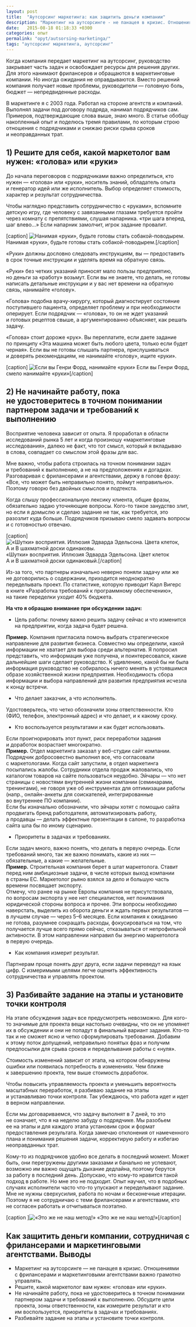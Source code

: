 ```yaml
---
layout: post
title:  "Аутсорсинг маркетинга: как защитить деньги компании"
description: "Маркетинг на аутсорсинге - не панацея в кризис. Отношениями с фрилансерами и маркетинговыми агентствами важно грамотно управлять."
date:   2015-08-18 01:18:33 +0300
categories: опыт
permalink: "opyt/autsorsing-marketinga/"
tags: "аутсорсинг маркетинга, аутсорсинг"
---
```


<p>Когда компания передает маркетинг на аутсорсинг, руководство закрывает часть задач и освобождает ресурсы для решения других. Для этого нанимают фрилансеров и обращаются в маркетинговые компании. Но иногда ожидания не оправдываются. Вместо решений компания получает новые проблемы, руководители — головную боль, бюджет — непредвиденные расходы.</p> <!--more-->

<p>В маркетинге я с 2003 года. Работал на стороне агентств и компаний. Выполнял задачи под договору подряда, нанимал подрядчиков сам. Примеров, подтверждающие слова выше, знаю много. В статье обобщу накопленный опыт и поделюсь тремя правилами, по которым строю отношения с подрядчиками и снижаю риски срыва сроков и неоправданных трат.</p>
<h2>1) Решите для себя, какой маркетолог вам нужен: «голова» или «руки»</h2>
<p>До начала переговоров с подрядчиками важно определиться, кто нужен — «голова» или «руки», носитель знаний, обладатель опыта и генератор идей или же исполнитель. Выбор определяет стоимость, характер и результат сотрудничества.</p>

<p>Чтобы наглядно представить сотрудничество с «руками», вспомните детскую игру, где человеку с завязанными глазами требуется пройти через комнату с препятствиями, слушая напарника. «три шага вперед, шаг влево…» Если напарник замолчит, игрок задание провалит.</p>

[caption] <img src="http:/images/out1.jpg" alt="Нанимая «руки», будьте готовы стать собакой-поводырем." /> Нанимая «руки», будьте готовы стать собакой-поводырем.[/caption]

<p>«Руки» должны дословно следовать инструкциям, вы — предоставить в срок точные инструкции и уделять время на обратную связь.</p>

<p>«Руки» без четких указаний приносят мало пользы предприятию, но деньги за «работу» возьмут. Если вы не знаете, что делать, не готовы написать детальные инструкции и у вас нет времени на обратную связь, нанимайте «голову».</p>

<p>«Голова» подобна врачу-хирургу, который диагностирует состояние поступившего пациента, определяет проблему и при необходимости оперирует. Если подрядчик — «голова», то он не ждет указаний и готовых рецептов свыше, а аргументированно объясняет, как решать задачу.</p>

<p>«Голова» стоит дороже «рук». Вы переплатите, если даете задание по принципу «Эта машина может быть любого цвета, только если будет черная». Если вы не готовы слышать партнера, прислушиваться и доверять рекомендациям, не нанимайте «голову», ищите «руки».</p>

[caption] <img src="out2.jpg" alt="Если вы Генри Форд, нанимайте «руки»" /> Если вы Генри Форд, смело нанимайте «руки»[/caption]
<h2>2) Не начинайте работу, пока не удостоверитесь в точном понимании партнером задачи и требований к выполнению</h2>
<p>Восприятие человека зависит от опыта. Я проработал в области исследований рынка 5 лет и когда произношу «маркетинговые исследования», далеко не факт, что тот смысл, который я вкладываю в слова, совпадает со смыслом этой фразы для вас.</p>

<p>Мне важно, чтобы работа строилась на точном понимании задач и требований к выполнению, а не на предположениях и догадках. Разговаривая с фрилансерами и агентствами, держу в голове фразу: «Все, что может быть неправильно понято, поймут неправильно». Поэтому говорю без двойных смыслов и подтекста.</p>

<p>Когда слышу профессиональную лексику клиента, общие фразы, обязательно задаю уточняющие вопросы. Кого-то такое занудство злит, но если я домыслю и сделаю задание не так, как требуется, это разозлит куда больше. Подрядчиков призываю смело задавать вопросы и с готовностью отвечаю.</p>

[caption]<img src="/images/out3.jpg" alt="«Шутки» восприятия. Иллюзия Эдварда Эдельсона. Цвета клеток, А и В шахматной доски одинаковы." /> «Шутки» восприятия. Иллюзия Эдварда Эдельсона. Цвет клеток А и В шахматной доски одинаковый.[/caption]

<p>Из-за того, что партнеры изначально неверно поняли задачу или же не договорились о содержании, приходится неоднократно переделывать проект. По статистике, которую приводит Карл Вигерс в книге «Разработка требований к программному обеспечению», на такие переделки уходит 40% бюджета.</p>

<p><strong>На что я обращаю внимание при обсуждении задач:</strong></p>
<ul style="list-style-type: disc;">
 	<li>Цель работы: почему важно решить задачу сейчас и что изменится на предприятии, когда задача будет решена.</li>
</ul>
<div class="notetip"><strong>Пример.</strong> Компания пригласила помочь выбрать стратегическое направление для развития бизнеса. Совместно мы определили, какой информации не хватает для выбора среди альтернатив. Я попросил представить, что информация уже получена, и поинтересовался, какие дальнейшие шаги сделает руководство. К удивлению, какой бы ни была информация руководство не собиралось ничего менять в устоявшимся образе хозяйственной жизни предприятия. Необходимость сбора информации и выбора направлений для развития предприятия исчезла к концу встречи.</div>
<ul style="list-style-type: disc;">
 	<li>Что делает заказчик, а что исполнитель.</li>
</ul>
Удостоверьтесь, что четко обозначили зоны ответственности. Кто (ФИО, телефон, электронный адрес) и что делает, и к какому сроку.
<ul style="list-style-type: disc;">
 	<li>Кто воспользуется результатами и как будет использовать.</li>
</ul>
Если проигнорировать этот пункт, риск переработки задания и доработок возрастает многократно.
<div class="notetip"><strong>Пример.</strong> Отдел маркетинга заказал у веб-студии сайт компании. Подрядчик добросовестно выполнил все, что согласовали с маркетологами. Когда сайт запустили, в отдел маркетинга посыпались жалобы. Сотрудники отдела продаж жаловались, что каталогом товаров на сайте пользоваться неудобно. Эйчары — что нет страницы с новостями внутренней жизни компании (семинарами, тренингами), не говоря уже об инструментах для оптимизации работы (напр., онлайн-анкеты для соискателей, интегрированные во внутреннее ПО компании).</div>

<div class="notetip">Если бы изначально обозначили, что эйчары хотят с помощью сайта продвигать бренд работодателя, автоматизировать работу, а продавцы — делать эффектные презентации в салоне, то разработка сайта шла бы по иному сценарию.</div>
<ul style="list-style-type: disc;">
 	<li>Приоритеты в задачах и требованиях.</li>
</ul>
Если задач много, важно понять, что делать в первую очередь. Если требований много, так же важно понимать, какие из них — обязательные, а какие — желательные.
<div class="notetip"><strong>Пример.</strong> Строительная компания берет в штат маркетолога. Ставит перед ним амбициозные задачи, в числе которых выход компании в страны ЕС. Маркетолог рьяно взялся за дело и большую часть времени посвящает экспорту.</div>

<div class="notetip">Отмечу, что ранее на рынке Европы компания не присутствовала, по вопросам экспорта у нее нет специалистов, нет понимания юридической стороны вопроса и прочее. Эти вопросы необходимо наверстать, выделить из оборота деньги и ждать первых результатов — в лучшем случае — через 5–6 месяцев. Если компания к ожиданию не готова, разумнее сокращать расходы, фокусироваться на том, что получается лучше всего прямо сейчас, отказываться от непрофильной активности. В этом направлении направил бы энергию маркетолога в первую очередь.</div>
<ul style="list-style-type: disc;">
 	<li>Как компания измерит результат.</li>
</ul>
Партнерам проще понять друг друга, если задачи переведут на язык цифр. С измеримыми целями легче оценить эффективность сотрудничества и управлять проектом.
<h2>3) Разбивайте задание на этапы и установите точки контроля</h2>
<p>На этапе обсуждения задач все предусмотреть невозможно. Для кого-то значимые для проекта вещи настолько очевидны, что он не упомянет их в обсуждении и они не попадут в финальный вариант задания. Кто-то так и не сможет ясно и четко сформулировать требования. Добавим к этому поток допущений, неправильно понятых фраз и получим предпосылки для срыва сроков и переделывания работы с «нуля».</p>

<p>Стоимость изменений зависит от этапа, на котором обнаружены ошибки или появилась потребность в изменениях. Чем ближе к завершению проекта, тем выше стоимость доработок.</p>

<p>Чтобы повысить управляемость проекта и уменьшить вероятность масштабных переработок, я разбиваю задание на этапы и устанавливаю точки контроля. Так убеждаюсь, что работа идет и идет в верном направлении.</p>

<p>Если мы договариваемся, что задачу выполнят в 7 дней, то это не означает, что я на неделю забуду о подрядчике. Мы разобьем ее на этапы и для каждого этапа установим срок и формат предоставления результата. Когда замечаю отклонения от намеченного плана и понимания решения задачи, корректирую работу и избегаю неоправданных трат.</p>

<p>Кому-то из подрядчиков удобно все делать в последний момент. Может быть, они перегружены другими заказами и банально не успевают, возможно им важно ощущать дыхание дедлайна, поэтому берутся за работу в последний день. Допускаю, что кому-то нравится такой подход в работе. Но мне это не подходит. Опыт научил, что в подобных случаях исполнители часто что-то упускают и переделывают задание. Мне не нужны сверхусилия, работа по ночам и бесконечные итерации. Поэтому я не сотрудничаю с теми фрилансерами и агентствами, кто не согласен работать и отчитываться поэтапно.</p>

[caption ]<img src="/images/out4.jpg" alt="«Это же не наш метод!»"  /> «Это же не наш метод!»[/caption]
<h2>Как защитить деньги компании, сотрудничая с фрилансерами и маркетинговыми агентствами. Выводы</h2>
<ul>
 	<li>Маркетинг на аутсорсинге — не панацея в кризис. Отношениями с фрилансерами и маркетинговыми агентствами важно грамотно управлять.</li>
 	<li>Решите, какой маркетолог вам нужен: «голова» или «руки».</li>
 	<li>Не начинайте работу, пока не удостоверитесь в точном понимании партнером задачи и требований к выполнению. Обсудите цели проекта, зоны ответственности, как измерите результат и кто им воспользуется, приоритеты в задачах и требованиях.</li>
 	<li>Разбивайте задание на этапы и установите точки контроля.</li>
</ul>
